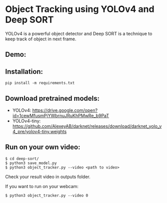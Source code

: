 # Object Tracking using YOLOv4 and Deep SORT
YOLOv4 is a powerful object detector and Deep SORT is a technique to keep track of object in next frame.

## Demo:


## Installation:
`pip install -m requirements.txt`

## Download pretrained models:
- YOLOv4: https://drive.google.com/open?id=1cewMfusmPjYWbrnuJRuKhPMwRe_b9PaT
- YOLOv4-tiny: https://github.com/AlexeyAB/darknet/releases/download/darknet_yolo_v4_pre/yolov4-tiny.weights

## Run on your own video:
```
$ cd deep-sort/
$ python3 save_model.py
$ python3 object_tracker.py --video <path to video>
```
Check your result video in outputs folder.

If you want to run on your webcam:

`$ python3 object_tracker.py --video 0`
